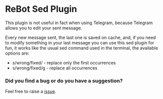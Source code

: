 # ReBot Sed Plugin

This plugin is not useful in fact when using Telegram, because Telegram allows you to edit your sent message.

Every new message sent, the last one is saved on cache, and, if you need to modify something in your last message
you can use this sed plugin for fun, it works like the usual sed command used in the terminal, the available options are:

 - s/wrong/fixed/ - replace only the first occurrences
 - s/wrong/fixed/g - replace all occurrences


### Did you find a bug or do you have a suggestion?
Feel free to raise a [issue](https://github.com/rebasing-xyz/rebot/issues/new).